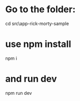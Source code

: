 # Go to the folder:
cd src\app-rick-morty-sample

# use npm install
npm i

# and run dev
npm run dev
